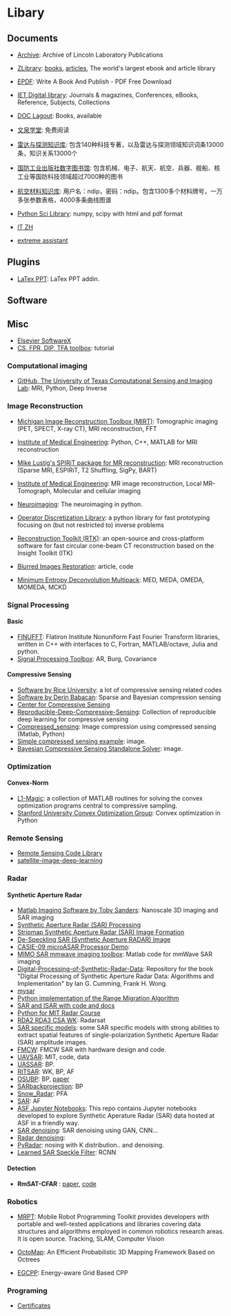 # Libary


## Documents

- [Archive](https://archive.ll.mit.edu/): Archive of Lincoln Laboratory Publications

- [ZLibrary](https://z-lib.org/): [books](https://b-ok.cc/), [articles](https://booksc.xyz/), The world's largest ebook and article library

- [EPDF](https://epdf.pub/): Write A Book And Publish - PDF Free Download

- [IET Digital library](https://digital-library.theiet.org/): Journals & magazines, Conferences, eBooks, Reference, Subjects, Collections

- [DOC Lagout](https://doc.lagout.org/): Books, available

- [文泉学堂](https://lib-nuanxin.wqxuetang.com/): 免费阅读

- [雷达与探测知识库](http://kg.iguofang.net:8888/): 包含140种科技专著，以及雷达与探测领域知识词条13000条，知识关系13000个

- [国防工业出版社数字图书馆](http://e.guofangyun.net/Index.aspx): 包含机械、电子、航天、航空、兵器、舰船、核工业等国防科技领域超过7000种的图书

- [航空材料知识库](http://123.124.66.24:8085/AerialMaterial/modulePage/index/index.jsp): 用户名：ndip，密码：ndip。包含1300多个材料牌号，一万多张参数表格，4000多条曲线图谱


- [Python Sci Library](https://docs.scipy.org/doc/): numpy, scipy with html and pdf format 

- [IT ZH](http://apachecn.org/)


- [extreme assistant](https://github.com/extreme-assistant/)

## Plugins

- [LaTex PPT](https://github.com/jph00/latex-ppt): LaTex PPT addin.

## Software

## Misc

- [Elsevier SoftwareX](https://github.com/ElsevierSoftwareX)
- [CS, FPR, DIP, TFA toolbox](https://github.com/kamath-abhijith): tutorial

### Computational imaging

- [GitHub, The University of Texas Computational Sensing and Imaging Lab](https://github.com/utcsilab): MRI, Python, Deep Inverse



### Image Reconstruction


- [Michigan Image Reconstruction Toolbox (MIRT)](https://web.eecs.umich.edu/~fessler/code/index.html): Tomographic imaging (PET, SPECT, X-ray CT), MRI reconstruction, FFT

- [Institute of Medical Engineering](https://github.com/IMTtugraz): Python, C++, MATLAB for MRI reconstruction

- [Mike Lustig's SPIRiT package for MR reconstruction](https://people.eecs.berkeley.edu/~mlustig//Software.html): MRI reconstruction (Sparse MRI, ESPIRiT, T2 Shuffling, SigPy, BART)

- [Institute of Medical Engineering](https://www.tugraz.at/institutes/imt/home/): MR image reconstruction, Local MR-Tomograph, Molecular and cellular imaging

- [Neuroimaging](http://nipy.sourceforge.net/software/projects/): The neuroimaging in python.

- [Operator Discretization Library](https://odlgroup.github.io/odl/index.html): a python library for fast prototyping focusing on (but not restricted to) inverse problems

- [Reconstruction Toolkit (RTK)](http://www.openrtk.org/): an open-source and cross-platform software for fast circular cone-beam CT reconstruction based on the Insight Toolkit (ITK)

- [Blurred Images Restoration](https://yuzhikov.com/articles/BlurredImagesRestoration1.htm): article, code

- [Minimum Entropy Deconvolution Multipack](https://www.mathworks.com/matlabcentral/fileexchange/53484-minimum-entropy-deconvolution-multipack-med-meda-omeda-momeda-mckd): MED, MEDA, OMEDA, MOMEDA, MCKD

### Signal Processing

#### Basic

- [FINUFFT](https://github.com/flatironinstitute/finufft): Flatiron Institute Nonuniform Fast Fourier Transform libraries, written in C++ with interfaces to C, Fortran, MATLAB/octave, Julia and python.
- [Signal Processing Toolbox](http://www.ece.northwestern.edu/local-apps/matlabhelp/toolbox/signal/spectr9a.html): AR, Burg, Covariance

#### Compressive Sensing

- [Software by Rice University](http://dsp.rice.edu/software/): a lot of compressive sensing related codes
- [Software by Derin Babacan](http://www.dbabacan.info/software.html): Sparse and Bayesian compression sensing
- [Center for Compressive Sensing](http://compsens.eecs.umich.edu/index.php)
- [Reproducible-Deep-Compressive-Sensing](https://github.com/ngcthuong/Reproducible-Deep-Compressive-Sensing): Collection of reproducible deep learning for compressive sensing
- [Compressed_sensing](https://github.com/dfridovi/compressed_sensing): Image compression using compressed sensing (Matlab, Python)
- [Simple compressed sensing example](https://www.mathworks.com/matlabcentral/fileexchange/41792-simple-compressed-sensing-example): image.
- [Bayesian Compressive Sensing Standalone Solver](https://github.com/rosenbrockc/bcs): image.


### Optimization

#### Convex-Norm

- [L1-Magic](https://statweb.stanford.edu/~candes/software/l1magic/): a collection of MATLAB routines for solving the convex optimization programs central to compressive sampling. 
- [Stanford University Convex Optimization Group](https://github.com/cvxgrp/): Convex optimization in Python

### Remote Sensing

- [Remote Sensing Code Library](https://rscl-grss.org/)
- [satellite-image-deep-learning](https://github.com/robmarkcole/satellite-image-deep-learning)

### Radar

#### Synthetic Aperture Radar

- [Matlab Imaging Software by Toby Sanders](https://www.toby-sanders.com/software): Nanoscale 3D imaging and SAR imaging
- [Synthetic Aperture Radar (SAR) Processing](https://www.mathworks.com/help/dsp/examples/synthetic-aperture-radar-sar-processing.html)
- [Stripmap Synthetic Aperture Radar (SAR) Image Formation](https://www.mathworks.com/help/phased/examples/stripmap-synthetic-aperture-radar-image-formation.html)
- [De-Speckling SAR (Synthetic Aperture RADAR) Image](https://www.mathworks.com/matlabcentral/fileexchange/47601-de-speckling-sar-synthetic-aperture-radar-image)
- [CASIE-09 microASAR Processor Demo](https://rscl-grss.org/coderecord.php?id=519): 
- [MIMO SAR mmwave imaging toolbox](https://meminyanik/MIMO-SAR-mmWave-Imaging-Toolbox): Matlab code for mmWave SAR imaging
- [Digital-Processing-of-Synthetic-Radar-Data](https://github.com/Huang-Chuan/Digital-Processing-of-Synthetic-Radar-Data): Repository for the book "Digital Processing of Synthetic Aperture Radar Data: Algorithms and Implementation" by Ian G. Cumming, Frank H. Wong.
- [mysar](https://github.com/liuxinyu123/mysar)
- [Python implementation of the Range Migration Algorithm](https://github.com/Jach/radar_sar_rma)
- [SAR and ISAR with code and docs](https://github.com/denkywu/SAR-Synthetic-Aperture-Radar)
- [Python for MIT Radar Course](http://www.osmanoglu.org/sar/)
- [RDA2 RDA3 CSA WK](https://github.com/joeyos/SAR-imaging): Radarsat
- [SAR specific models](https://github.com/Alien9427/SAR_specific_models): some SAR specific models with strong abilities to extract spatial features of single-polarization Synthetic Aperture Radar (SAR) amplitude images.
- [FMCW](https://github.com/Ttl/fmcw3): FMCW SAR with hardware design and code.
- [UAVSAR](https://github.com/TheoBafrali/UAVSAR-MIT-1): MIT, code, data
- [UASSAR](https://github.com/RickReddy/UASSAR): BP.
- [RITSAR](https://github.com/dm6718/RITSAR/): WK, BP, AF
- [OSUBP](https://github.com/yanxuyoung/osubp): BP, [paper](http://spie.org/Publications/Proceedings/Paper/10.1117/12.855375)
- [SARbackprojection](https://github.com/likemoongg/SARbackprojection): BP
- [Snow_Radar](https://github.com/DrJones142/Snow_Radar): PFA
- [SAR](https://github.com/nnaka/sar): AF
- [ASF Jupyter Notebooks](https://github.com/asfadmin/asf-jupyter-notebooks): This repo contains Jupyter notebooks developed to explore Synthetic Aperature Radar (SAR) data hosted at ASF in a friendly way.
- [SAR denoising](https://github.com/MathieuRita/SAR_denoising): SAR denoising using GAN, CNN...
- [Radar denoising](https://github.com/alexfil2017/RadarDenoising):
- [PyRadar](https://github.com/PyRadar/pyradar): nosing with K distribution.. and denoising.
- [Learned SAR Speckle Filter](https://github.com/GeomaticsAndRS/sar): RCNN

#### Detection

- **RmSAT-CFAR** : [paper](https://www.sciencedirect.com/science/article/pii/S235271101730047X), [code](https://github.com/ElsevierSoftwareX/SOFTX-D-17-00008)


### Robotics



- [MRPT](https://www.mrpt.org/): Mobile Robot Programming Toolkit provides developers with portable and well-tested applications and libraries covering data structures and algorithms employed in common robotics research areas. It is open source. Tracking, SLAM, Computer Vision
- [OctoMap](https://octomap.github.io/): An Efficient Probabilistic 3D Mapping Framework Based on Octrees


- [EGCPP](https://github.com/tauacabreira/EGCPP): Energy-aware Grid Based CPP




### Programing

- [Certificates](https://curl.haxx.se/docs/caextract.html)



